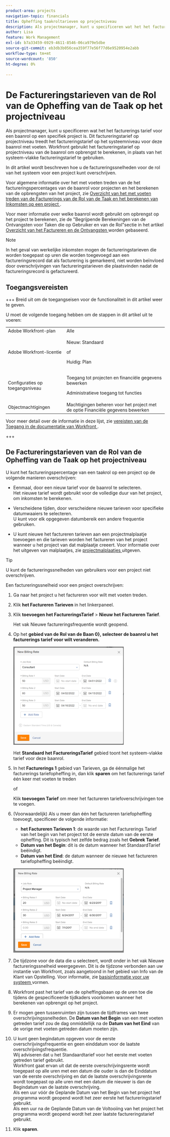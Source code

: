 ```yaml
---
product-area: projects
navigation-topic: financials
title: Opheffing taakroltarieven op projectniveau
description: Als projectmanager, kunt u specificeren wat het het facturerings tarief voor een baanrol op een specifiek project is. Dit factureringstarief op projectniveau treedt het factureringstarief op het systeemniveau voor deze baanrol met voeten. Workfront gebruikt het factureringstarief op projectniveau van de baanrol om opbrengst te berekenen, in plaats van het systeem-vlakke factureringstarief te gebruiken.
author: Lisa
feature: Work Management
exl-id: b7a33459-6929-4611-8546-06ca979e5dbe
source-git-commit: eb3db3b056cea359f77e56f77d6e9520954e2abb
workflow-type: tm+mt
source-wordcount: '850'
ht-degree: 0%

---
```


# De Factureringstarieven van de Rol van de Opheffing van de Taak op het projectniveau

Als projectmanager, kunt u specificeren wat het het facturerings tarief voor een baanrol op een specifiek project is. Dit factureringstarief op projectniveau treedt het factureringstarief op het systeemniveau voor deze baanrol met voeten. Workfront gebruikt het factureringstarief op projectniveau van de baanrol om opbrengst te berekenen, in plaats van het systeem-vlakke factureringstarief te gebruiken.

In dit artikel wordt beschreven hoe u de factureringssnelheden voor de rol van het systeem voor een project kunt overschrijven.

Voor algemene informatie over het met voeten treden van de het factureringspercentages van de baanrol voor projecten en het berekenen van de opbrengsten van het project, zie [ Overzicht van het met voeten treden van de Facturerings van de Rol van de Taak en het berekenen van Inkomsten op een project ](../../../manage-work/projects/project-finances/override-role-billing-rates-and-calculate-project-revenue.md).

Voor meer informatie over welke baanrol wordt gebruikt om opbrengst op het project te berekenen, zie de &quot;Begrijpende Berekeningen van de Ontvangsten voor Taken die op Gebruiker en van de Rol&quot;sectie in het artikel [ Overzicht van het Factureren en de Ontvangsten ](../../../manage-work/projects/project-finances/billing-and-revenue-overview.md) worden gebaseerd.

>[!NOTE]
>
>In het geval van werkelijke inkomsten mogen de factureringstarieven die worden toegepast op uren die worden toegevoegd aan een factureringsrecord dat als facturering is gemarkeerd, niet worden beïnvloed door overschrijvingen van factureringstarieven die plaatsvinden nadat de factureringsrecord is gefactureerd.

## Toegangsvereisten

+++ Breid uit om de toegangseisen voor de functionaliteit in dit artikel weer te geven.

U moet de volgende toegang hebben om de stappen in dit artikel uit te voeren:

<table style="table-layout:auto"> 
 <col> 
 <col> 
 <tbody> 
  <tr> 
   <td role="rowheader">Adobe Workfront-plan</td> 
   <td>Alle</td> 
  </tr> 
  <tr> 
   <td role="rowheader">Adobe Workfront-licentie</td> 
   <td>
   <p>Nieuw: Standaard</p>
   <p>of</p>
   <p>Huidig: Plan</p></td> 
  </tr> 
  <tr> 
   <td role="rowheader">Configuraties op toegangsniveau</td> 
   <td> <p>Toegang tot projecten en financiële gegevens bewerken</p> <p>Administratieve toegang tot functies</p></td> 
  </tr> 
  <tr> 
   <td role="rowheader">Objectmachtigingen</td> 
   <td>Machtigingen beheren voor het project met de optie Financiële gegevens bewerken </td> 
  </tr> 
 </tbody> 
</table>

Voor meer detail over de informatie in deze lijst, zie [ vereisten van de Toegang in de documentatie van Workfront ](/help/quicksilver/administration-and-setup/add-users/access-levels-and-object-permissions/access-level-requirements-in-documentation.md).

+++

## De Factureringstarieven van de Rol van de Opheffing van de Taak op het projectniveau

U kunt het factureringspercentage van een taakrol op een project op de volgende manieren overschrijven:

* Eenmaal, door een nieuw tarief voor de baanrol te selecteren.\
  Het nieuwe tarief wordt gebruikt voor de volledige duur van het project, om inkomsten te berekenen.

* Verscheidene tijden, door verscheidene nieuwe tarieven voor specifieke datumwaaiers te selecteren.\
  U kunt voor elk opgegeven datumbereik een andere frequentie gebruiken.

* U kunt nieuwe het factureren tarieven aan een projectmalplaatje toevoegen en die tarieven worden het factureren van het project wanneer u het project van dat malplaatje creeert. Voor informatie over het uitgeven van malplaatjes, zie [ projectmalplaatjes ](/help/quicksilver/manage-work/projects/create-and-manage-templates/edit-templates.md) uitgeven.

>[!TIP]
>
>U kunt de factureringssnelheden van gebruikers voor een project niet overschrijven.

Een factureringssnelheid voor een project overschrijven:

1. Ga naar het project u het factureren voor wilt met voeten treden.
1. Klik **het Factureren Tarieven** in het linkerpaneel.
1. Klik **toevoegen het FactureringsTarief** > **Nieuw het Factureren Tarief**.

   Het vak Nieuwe factureringsfrequentie wordt geopend.

1. Op het **gebied van de Rol van de Baan 0}, selecteer de baanrol u het facturerings tarief voor wilt veranderen.**

   ![ met voeten treden facturerend tarief op project ](assets/override-billing-rate-on-project-nwe-350x310.png)

   Het **Standaard het FactureringsTarief** gebied toont het systeem-vlakke tarief voor deze baanrol.

1. In het **Facturerings 1** gebied van Tarieven, ga de éénmalige het facturerings tariefopheffing in, dan klik **sparen** om het facturerings tarief één keer met voeten te treden

   of

   Klik **toevoegen Tarief** om meer het factureren tariefoverschrijvingen toe te voegen.

1. (Voorwaardelijk) Als u meer dan één het factureren tariefopheffing toevoegt, specificeer de volgende informatie:

   * **het Factureren Tarieven 1**: de waarde van het Facturerings Tarief van het begin van het project tot de eerste datum van de eerste opheffing. Dit is typisch het zelfde bedrag zoals het **Gebrek Tarief**.
   * **Datum van het Begin**: dit is de datum wanneer het StandaardTarief beëindigt.
   * **Datum van het Eind**: de datum wanneer de nieuwe het factureren tariefopheffing beëindigt.

   ![ new_billing_rate_with_adjustment_dates.png ](assets/new-billing-rate-with-adjustment-dates-350x266.png)

1. De tijdzone voor de data die u selecteert, wordt onder in het vak Nieuwe factureringssnelheid weergegeven. Dit is de tijdzone verbonden aan uw instantie van Workfront, zoals aangetoond in het gebied van Info van de Klant van Opstelling. Voor informatie, zie [ basisinformatie voor uw systeem ](../../../administration-and-setup/get-started-wf-administration/configure-basic-info.md) vormen.
1. Workfront past het tarief van de opheffingsbaan op de uren toe die tijdens de gespecificeerde tijdkaders voorkomen wanneer het berekenen van opbrengst op het project.
1. Er mogen geen tussenruimten zijn tussen de tijdframes van twee overschrijvingssnelheden. De **Datum van het Begin** van een met voeten getreden tarief zou de dag onmiddellijk na de **Datum van het Eind** van de vorige met voeten getreden datum moeten zijn.

1. U kunt geen begindatum opgeven voor de eerste overschrijvingsfrequentie en geen einddatum voor de laatste overschrijvingsfrequentie.\
   Wij adviseren dat u het Standaardtarief voor het eerste met voeten getreden tarief gebruikt.\
   Workfront gaat ervan uit dat de eerste overschrijvingsrente wordt toegepast op alle uren met een datum die ouder is dan de Einddatum van de eerste overschrijving en dat de laatste overschrijvingsrente wordt toegepast op alle uren met een datum die nieuwer is dan de Begindatum van de laatste overschrijving.\
   Als een uur vóór de Geplande Datum van het Begin van het project het programma wordt geopend wordt het zeer eerste het factureringstarief gebruikt.\
   Als een uur na de Geplande Datum van de Voltooiing van het project het programma wordt geopend wordt het zeer laatste factureringstarief gebruikt.

1. Klik **sparen**.
